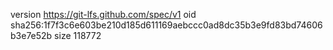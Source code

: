version https://git-lfs.github.com/spec/v1
oid sha256:1f7f3c6e603be210d185d611169aebccc0ad8dc35b3e9fd83bd74606b3e7e52b
size 118772
